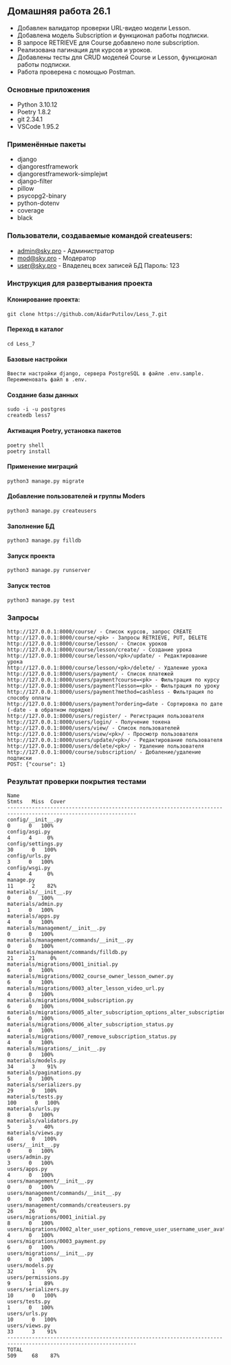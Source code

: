 ## Домашняя работа 26.1
- Добавлен валидатор проверки URL-видео модели Lesson.
- Добавлена модель Subscription и функционал работы подписки.
- В запросе RETRIEVE для Course добавлено поле subscription.
- Реализована пагинация для курсов и уроков.
- Добавлены тесты для CRUD моделей Course и Lesson, функционал работы подписки.
- Работа проверена с помощью Postman.

### Основные приложения
- Python 3.10.12
- Poetry 1.8.2
- git 2.34.1
- VSCode 1.95.2

### Применённые пакеты
- django
- djangorestframework
- djangorestframework-simplejwt
- django-filter
- pillow
- psycopg2-binary
- python-dotenv
- coverage
- black

### Пользователи, создаваемые командой createusers:
- admin@sky.pro - Администратор
- mod@sky.pro - Модератор
- user@sky.pro - Владелец всех записей БД
Пароль: 123

### Инструкция для развертывания проекта

#### Клонирование проекта:
```
git clone https://github.com/AidarPutilov/Less_7.git
```

#### Переход в каталог
```
cd Less_7
```

#### Базовые настройки
```
Ввести настройки django, сервера PostgreSQL в файле .env.sample. Переименовать файл в .env.
```

#### Создание базы данных
```
sudo -i -u postgres
createdb less7
```

#### Активация Poetry, установка пакетов
```
poetry shell
poetry install
```

#### Применение миграций
```
python3 manage.py migrate
```

#### Добавление пользователей и группы Moders
```
python3 manage.py createusers
```

#### Заполнение БД
```
python3 manage.py filldb
```

#### Запуск проекта
```
python3 manage.py runserver
```

#### Запуск тестов
```
python3 manage.py test
```

### Запросы
```
http://127.0.0.1:8000/course/ - Список курсов, запрос CREATE
http://127.0.0.1:8000/course/<pk> - Запросы RETRIEVE, PUT, DELETE
http://127.0.0.1:8000/course/lesson/ - Список уроков
http://127.0.0.1:8000/course/lesson/create/ - Создание урока
http://127.0.0.1:8000/course/lesson/<pk>/update/ - Редактирование урока
http://127.0.0.1:8000/course/lesson/<pk>/delete/ - Удаление урока
http://127.0.0.1:8000/users/payment/ - Список платежей
http://127.0.0.1:8000/users/payment?course=<pk> - Фильтрация по курсу
http://127.0.0.1:8000/users/payment?lesson=<pk> - Фильтрация по уроку
http://127.0.0.1:8000/users/payment?method=cashless - Фильтрация по способу оплаты
http://127.0.0.1:8000/users/payment?ordering=date - Сортировка по дате (-date - в обратном порядке)
http://127.0.0.1:8000/users/register/ - Регистрация пользователя
http://127.0.0.1:8000/users/login/ - Получение токена
http://127.0.0.1:8000/users/view/ - Список пользователей
http://127.0.0.1:8000/users/view/<pk>/ - Просмотр пользователя
http://127.0.0.1:8000/users/update/<pk>/ - Редактирование пользователя
http://127.0.0.1:8000/users/delete/<pk>/ - Удаление пользователя
http://127.0.0.1:8000/course/subscription/ - Добаление/удаление подписки
POST: {"course": 1}
```
### Результат проверки покрытия тестами
```
Name                                                                                         Stmts   Miss  Cover
----------------------------------------------------------------------------------------------------------------
config/__init__.py                                                                               0      0   100%
config/asgi.py                                                                                   4      4     0%
config/settings.py                                                                              30      0   100%
config/urls.py                                                                                   3      0   100%
config/wsgi.py                                                                                   4      4     0%
manage.py                                                                                       11      2    82%
materials/__init__.py                                                                            0      0   100%
materials/admin.py                                                                               1      0   100%
materials/apps.py                                                                                4      0   100%
materials/management/__init__.py                                                                 0      0   100%
materials/management/commands/__init__.py                                                        0      0   100%
materials/management/commands/filldb.py                                                         21     21     0%
materials/migrations/0001_initial.py                                                             6      0   100%
materials/migrations/0002_course_owner_lesson_owner.py                                           6      0   100%
materials/migrations/0003_alter_lesson_video_url.py                                              4      0   100%
materials/migrations/0004_subscription.py                                                        6      0   100%
materials/migrations/0005_alter_subscription_options_alter_subscription_course_and_more.py       6      0   100%
materials/migrations/0006_alter_subscription_status.py                                           4      0   100%
materials/migrations/0007_remove_subscription_status.py                                          4      0   100%
materials/migrations/__init__.py                                                                 0      0   100%
materials/models.py                                                                             34      3    91%
materials/paginations.py                                                                         5      0   100%
materials/serializers.py                                                                        29      0   100%
materials/tests.py                                                                             100      0   100%
materials/urls.py                                                                                8      0   100%
materials/validators.py                                                                          5      3    40%
materials/views.py                                                                              68      0   100%
users/__init__.py                                                                                0      0   100%
users/admin.py                                                                                   3      0   100%
users/apps.py                                                                                    4      0   100%
users/management/__init__.py                                                                     0      0   100%
users/management/commands/__init__.py                                                            0      0   100%
users/management/commands/createusers.py                                                        26     26     0%
users/migrations/0001_initial.py                                                                 8      0   100%
users/migrations/0002_alter_user_options_remove_user_username_user_avatar_and_more.py            4      0   100%
users/migrations/0003_payment.py                                                                 6      0   100%
users/migrations/__init__.py                                                                     0      0   100%
users/models.py                                                                                 32      1    97%
users/permissions.py                                                                             9      1    89%
users/serializers.py                                                                            10      0   100%
users/tests.py                                                                                   1      0   100%
users/urls.py                                                                                   10      0   100%
users/views.py                                                                                  33      3    91%
----------------------------------------------------------------------------------------------------------------
TOTAL                                                                                          509     68    87%
```